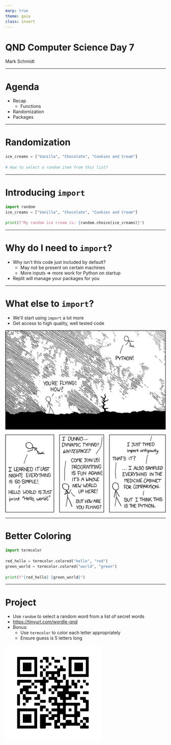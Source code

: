 ```yaml
---
marp: true
theme: gaia
class: invert
---
```


# QND Computer Science Day 7
Mark Schmidt

--- 

# Agenda

- Recap
  - Functions
- Randomization
- Packages
---

# Randomization

```python
ice_creams = ["Vanilla", "Chocolate", "Cookies and Cream"]

# How to select a random item from this list?
```

<!-- -->
<!-- If I have a way to generate a random number, I could use it as a list index? -->

<!-- But how to get a random number? -->

---

# Introducing `import` 

```python
import random 
ice_creams = ["Vanilla", "Chocolate", "Cookies and Cream"]

print(f"My random ice cream is: {random.choice(ice_creams)}")
```

<!-- -->
<!-- Generally, put imports at the top of your file before any of your code -->

<!-- Show more complex example with checking a million generations -->
--- 

# Why do I need to `import`?

- Why isn't this code just included by default?
    - May not be present on certain machines
    - More inputs => more work for Python on startup
- Replit will manage your packages for you

---

# What else to `import`?

- We'll start using `import` a lot more
- Get access to high quality, well tested code

![bg right w:500](../assets/import.png)

---
# Better Coloring

```python
import termcolor 

red_hello = termcolor.colored("hello", "red")
green_world = termcolor.colored("world", "green")

print(f"{red_hello} {green_world}")

```

<!-- -->
<!-- Note that we can accomplish the same import with import termcolor -->

---
# Project

- Use `random` to select a random word from a list of secret words
- https://tinyurl.com/wordle-qnd
- Bonus:
    - Use `termcolor` to color each letter appropriately
    - Ensure guess is 5 letters long

![bg right w:500](../assets/frame.png)